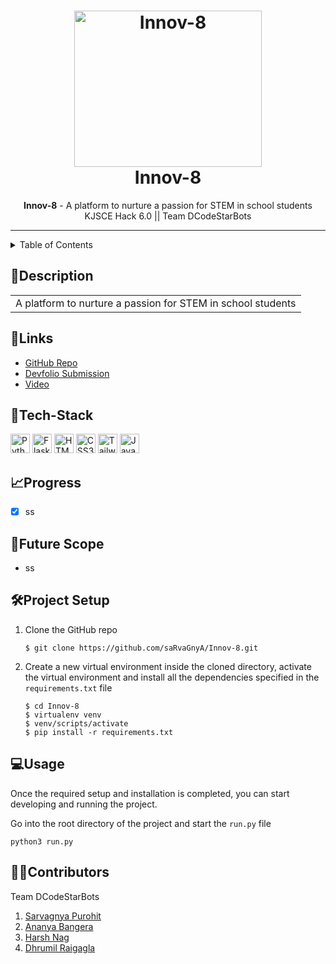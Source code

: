 <h1 align="center">
  <a href="https://github.com/saRvaGnyA/Innov-8">
    <img src="https://i.pinimg.com/originals/04/d4/50/04d45030af00b248e9cf11c9e9f0021c.gif" alt="Innov-8" width="300" height="250">
  </a>
  <br>
  Innov-8
</h1>
 
<div align="center">
   <strong>Innov-8</strong> - A platform to nurture a passion for STEM in school students <br>
  KJSCE Hack 6.0 || Team DCodeStarBots
</div>

<hr>

<details>
<summary>Table of Contents</summary>

- [Description](#description)
- [Links](#links)
- [Tech Stack](#tech-stack)
- [Progress](#progress)
- [Future Scope](#future-scope)
- [Project Setup](#project-setup)
- [Usage](#usage)
- [Contributors](#contributors)

</details>

## 📝Description

<table>
  <tr>
    <td>
      A platform to nurture a passion for STEM in school students
    </td>
  </tr>
  </table>
  
## 🔗Links

- [GitHub Repo](https://github.com/saRvaGnyA/Innov-8)
- [Devfolio Submission]()
- [Video]()

## 🤖Tech-Stack
<a href="https://www.python.org/" title="Python"><img src="https://github.com/get-icon/geticon/raw/master/icons/python.svg" alt="Python" width="31px" height="31px"></a>
<a href="https://flask.palletsprojects.com/en/2.0.x/" title="Flask"><img src="https://github.com/get-icon/geticon/blob/master/icons/flask.svg" alt="Flask" width="31px" height="31px"></a>
<a href="https://www.w3.org/TR/html5/" title="HTML5"><img src="https://github.com/get-icon/geticon/raw/master/icons/html-5.svg" alt="HTML5" width="31px" height="31px"></a>
<a href="https://www.w3.org/TR/CSS/" title="CSS3"><img src="https://github.com/get-icon/geticon/raw/master/icons/css-3.svg" alt="CSS3" width="31px" height="31px"></a>
<a href="https://tailwindcss.com/" title="Tailwind"><img src="https://github.com/get-icon/geticon/blob/master/icons/tailwindcss-icon.svg" alt="Tailwind" width="31px" height="31px"></a>
<a href="https://developer.mozilla.org/en-US/docs/Web/JavaScript" title="JavaScript"><img src="https://github.com/get-icon/geticon/raw/master/icons/javascript.svg" alt="JavaScript" width="31px" height="31px"></a>

## 📈Progress

- [x] ss

## 🔮Future Scope

- ss

## 🛠Project Setup

1. Clone the GitHub repo
   ```
   $ git clone https://github.com/saRvaGnyA/Innov-8.git
   ```
2. Create a new virtual environment inside the cloned directory, activate the virtual environment and install all the dependencies specified in the `requirements.txt` file
   ```
   $ cd Innov-8
   $ virtualenv venv
   $ venv/scripts/activate
   $ pip install -r requirements.txt
   ```

## 💻Usage

Once the required setup and installation is completed, you can start developing and running the project.

Go into the root directory of the project and start the `run.py` file
  ```
  python3 run.py
  ```

## 👩‍💻Contributors

Team DCodeStarBots

1. [Sarvagnya Purohit](https://github.com/saRvaGnyA)
2. [Ananya Bangera](https://github.com/ananya-bangera)
3. [Harsh Nag](https://github.com/Jigsaw-23122002)
4. [Dhrumil Raigagla](https://github.com/Dhrumil07)
